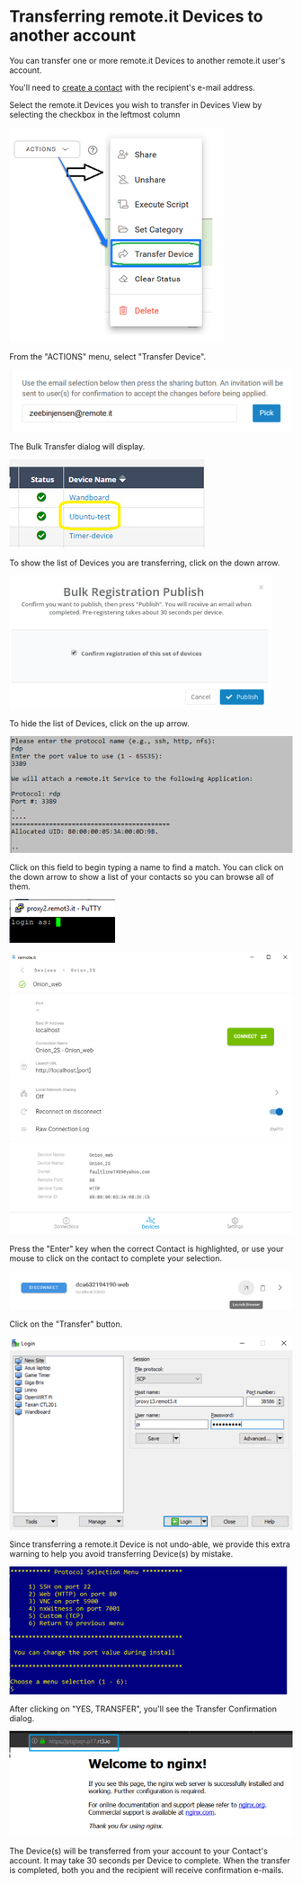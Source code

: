 # Transferring remote.it Devices to another account

You can transfer one or more remote.it Devices to another remote.it user's account.

You'll need to [create a contact](managing-contacts/create-a-contact.md) with the recipient's e-mail address.

Select the remote.it Devices you wish to transfer in Devices View by selecting the checkbox in the leftmost column

![](../.gitbook/assets/image%20%28263%29.png)

From the "ACTIONS" menu, select "Transfer Device".

![](../.gitbook/assets/image%20%28277%29.png)

The Bulk Transfer dialog will display.  

![](../.gitbook/assets/image%20%2821%29.png)

To show the list of Devices you are transferring, click on the down arrow.

![](../.gitbook/assets/image%20%28250%29.png)

To hide the list of Devices, click on the up arrow.

![](../.gitbook/assets/image%20%28338%29.png)

Click on this field to begin typing a name to find a match.  You can click on the down arrow to show a list of your contacts so you can browse all of them.

![](../.gitbook/assets/image%20%28199%29.png)

![](../.gitbook/assets/image%20%28117%29.png)

Press the "Enter" key when the correct Contact is highlighted, or use your mouse to click on the contact to complete your selection.

![](../.gitbook/assets/image%20%28407%29.png)

Click on the "Transfer" button.

![](../.gitbook/assets/image%20%28364%29.png)

Since transferring a remote.it Device is not undo-able, we provide this extra warning to help you avoid transferring Device\(s\) by mistake.

![](../.gitbook/assets/image%20%28142%29.png)

After clicking on "YES, TRANSFER", you'll see the Transfer Confirmation dialog.

![](../.gitbook/assets/image%20%28297%29.png)

The Device\(s\) will be transferred from your account to your Contact's account.  It may take 30 seconds per Device to complete.  When the transfer is completed, both you and the recipient will receive confirmation e-mails.

